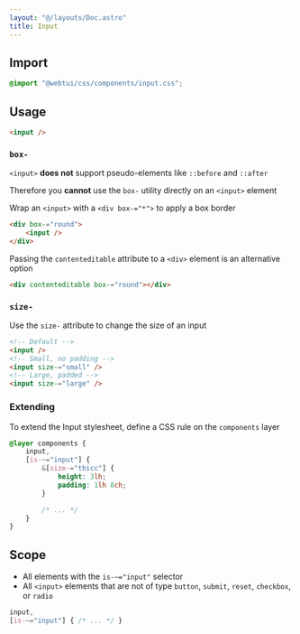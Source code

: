 ```yaml
---
layout: "@/layouts/Doc.astro"
title: Input
---
```


## Import

```css
@import "@webtui/css/components/input.css";
```

## Usage

```html
<input />
```

### `box-`

`<input>` **does not** support pseudo-elements like `::before` and `::after`

Therefore you **cannot** use the `box-` utility directly on an `<input>` element

Wrap an `<input>` with a `<div box-="*">` to apply a box border

```html
<div box-="round">
    <input />
</div>
```

Passing the `contenteditable` attribute to a `<div>` element is an alternative option

```html
<div contenteditable box-="round"></div>
```

### `size-`

Use the `size-` attribute to change the size of an input

```html
<!-- Default -->
<input />
<!-- Small, no padding -->
<input size-="small" />
<!-- Large, padded -->
<input size-="large" />
```

### Extending

To extend the Input stylesheet, define a CSS rule on the `components` layer

```css
@layer components {
    input,
    [is-~="input"] {
        &[size-="thicc"] {
            height: 3lh;
            padding: 1lh 8ch;
        }

        /* ... */
    }
}
```

## Scope

- All elements with the `is-~="input"` selector
- All `<input>` elements that are not of type `button`, `submit`, `reset`, `checkbox`, or `radio`

```css
input,
[is-~="input"] { /* ... */ }
```
